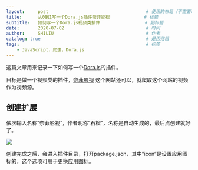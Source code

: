 ```yaml
---
layout:     post                                     # 使用的布局（不需要改）
title:      从0到1写一个Dora.js插件奈菲影视             # 标题 
subtitle:   如何写一个Dora.js视频类插件                 # 副标题
date:       2020-07-02                               # 时间
author:     SHILIU                                   # 作者
catalog: true                                        # 是否归档
tags:                                                # 标签
    - JavaScript，爬虫，Dora.js
---
```


这篇文章用来记录一下如何写一个[Dora.js](https://dorajs.com/)的插件。

目标是做一个视频类的插件，[奈菲影视](http://nfmovies.com/) 这个网站还可以，就爬取这个网站的视频作为视频源。

## 创建扩展

依次输入名称”奈菲影视“，作者昵称”石榴“，名称是自动生成的，最后点创建就好了。

![](../img/2020-07-02-post_dora.js_create_1.jpg)

创建完成之后，会进入插件目录，打开package.json，其中”icon“是设置应用图标的，这个选项可用于更换应用图标。